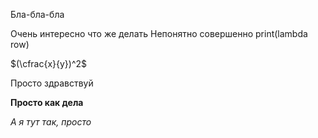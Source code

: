 Бла-бла-бла

Очень интересно что же делать
Непонятно совершенно
print(lambda row)

$(\cfrac{x}{y})^2$


Просто здравствуй

__Просто как дела__

_А я тут так, просто_
